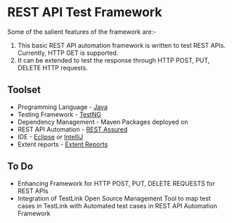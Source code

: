 # REST API Test Framework

Some of the salient features of the framework are:-

1. This basic REST API automation framework is written to test REST APIs. Currently, HTTP GET is supported.
2. It can be extended to test the response through HTTP POST, PUT, DELETE HTTP requests.

## Toolset
* Programming Language - [Java](https://www.java.com/en/)
* Testing Framework - [TestNG](http://testng.org/doc/)
* Dependency Management - Maven Packages deployed on
* REST API Automation - [REST Assured](http://rest-assured.io/)
* IDE - [Eclipse](https://eclipse.org/) or [IntelliJ](https://www.jetbrains.com/idea/)
* Extent reports - [Extent Reports](http://extentreports.com)

## To Do

* Enhancing Framework for HTTP POST, PUT, DELETE REQUESTS for REST APIs
* Integration of TestLink Open Source Management Tool to map test cases in TestLink with Automated test cases in REST API Automation Framework



